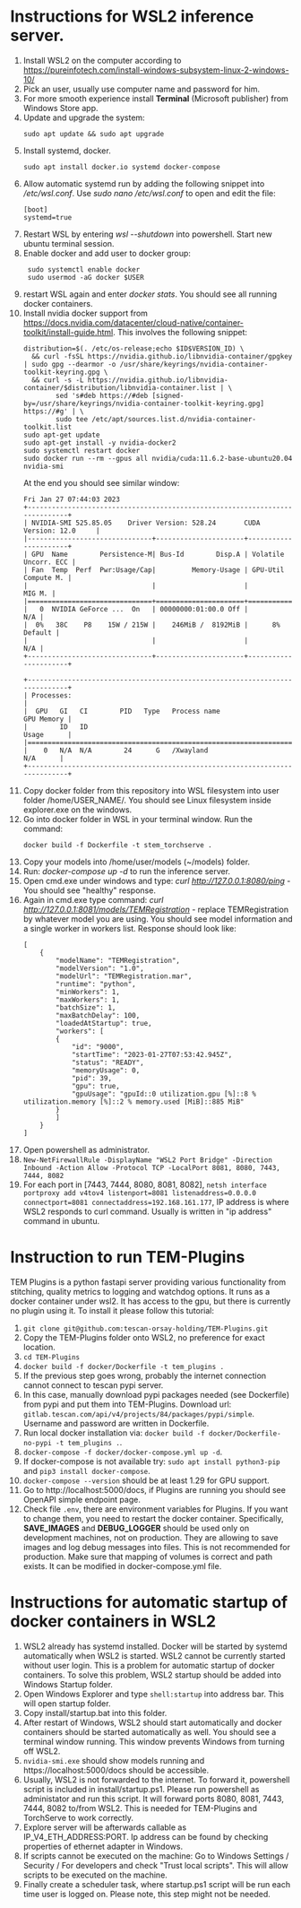 # Instructions for WSL2 inference server.

1. Install WSL2 on the computer according to https://pureinfotech.com/install-windows-subsystem-linux-2-windows-10/
2. Pick an user, usually use computer name and password for him.
3. For more smooth experience install **Terminal** (Microsoft publisher) from Windows Store app.
4. Update and upgrade the system:
   ```
   sudo apt update && sudo apt upgrade
   ```
5. Install systemd, docker.
   ```
   sudo apt install docker.io systemd docker-compose
   ```
6. Allow automatic systemd run by adding the following snippet into */etc/wsl.conf*. Use *sudo nano /etc/wsl.conf* to open and edit the file:
   ```
   [boot]
   systemd=true
   ```
7. Restart WSL by entering *wsl --shutdown* into powershell. Start new ubuntu terminal session.
8. Enable docker and add user to docker group:
   ```
    sudo systemctl enable docker
    sudo usermod -aG docker $USER
   ```
9. restart WSL again and enter *docker stats*. You should see all running docker containers.
10. Install nvidia docker support from https://docs.nvidia.com/datacenter/cloud-native/container-toolkit/install-guide.html. This involves the following snippet:
    ```
    distribution=$(. /etc/os-release;echo $ID$VERSION_ID) \
      && curl -fsSL https://nvidia.github.io/libnvidia-container/gpgkey | sudo gpg --dearmor -o /usr/share/keyrings/nvidia-container-toolkit-keyring.gpg \
      && curl -s -L https://nvidia.github.io/libnvidia-container/$distribution/libnvidia-container.list | \
            sed 's#deb https://#deb [signed-by=/usr/share/keyrings/nvidia-container-toolkit-keyring.gpg] https://#g' | \
            sudo tee /etc/apt/sources.list.d/nvidia-container-toolkit.list
    sudo apt-get update
    sudo apt-get install -y nvidia-docker2
    sudo systemctl restart docker
    sudo docker run --rm --gpus all nvidia/cuda:11.6.2-base-ubuntu20.04 nvidia-smi
    ```
    At the end you should see similar window:
    ```
    Fri Jan 27 07:44:03 2023
    +-----------------------------------------------------------------------------+
    | NVIDIA-SMI 525.85.05    Driver Version: 528.24       CUDA Version: 12.0     |
    |-------------------------------+----------------------+----------------------+
    | GPU  Name        Persistence-M| Bus-Id        Disp.A | Volatile Uncorr. ECC |
    | Fan  Temp  Perf  Pwr:Usage/Cap|         Memory-Usage | GPU-Util  Compute M. |
    |                               |                      |               MIG M. |
    |===============================+======================+======================|
    |   0  NVIDIA GeForce ...  On   | 00000000:01:00.0 Off |                  N/A |
    |  0%   38C    P8    15W / 215W |    246MiB /  8192MiB |      8%      Default |
    |                               |                      |                  N/A |
    +-------------------------------+----------------------+----------------------+

    +-----------------------------------------------------------------------------+
    | Processes:                                                                  |
    |  GPU   GI   CI        PID   Type   Process name                  GPU Memory |
    |        ID   ID                                                   Usage      |
    |=============================================================================|
    |    0   N/A  N/A        24      G   /Xwayland                       N/A      |
    +-----------------------------------------------------------------------------+
    ```
11. Copy docker folder from this repository into WSL filesystem into user folder /home/USER_NAME/. You should see Linux filesystem inside explorer.exe on the windows.
12. Go into docker folder in WSL in your terminal window. Run the command:
    ```
    docker build -f Dockerfile -t stem_torchserve .
    ```
13. Copy your models into /home/user/models (~/models) folder.
14. Run: *docker-compose up -d* to run the inference server.
15. Open cmd.exe under windows and type: *curl http://127.0.0.1:8080/ping* - You should see "healthy" response.
16. Again in cmd.exe type command: *curl http://127.0.0.1:8081/models/TEMRegistration* - replace TEMRegistration by whatever model you are using. You should see model information and a single worker in workers list. Response should look like:
    ```
    [
        {
            "modelName": "TEMRegistration",
            "modelVersion": "1.0",
            "modelUrl": "TEMRegistration.mar",
            "runtime": "python",
            "minWorkers": 1,
            "maxWorkers": 1,
            "batchSize": 1,
            "maxBatchDelay": 100,
            "loadedAtStartup": true,
            "workers": [
            {
                "id": "9000",
                "startTime": "2023-01-27T07:53:42.945Z",
                "status": "READY",
                "memoryUsage": 0,
                "pid": 39,
                "gpu": true,
                "gpuUsage": "gpuId::0 utilization.gpu [%]::8 % utilization.memory [%]::2 % memory.used [MiB]::885 MiB"
            }
            ]
        }
    ]
    ```
17. Open powershell as administrator.
18. ```New-NetFirewallRule -DisplayName "WSL2 Port Bridge" -Direction Inbound -Action Allow -Protocol TCP -LocalPort 8081, 8080, 7443, 7444, 8082```
19. For each port in [7443, 7444, 8080, 8081, 8082], ```netsh interface portproxy add v4tov4 listenport=8081 listenaddress=0.0.0.0 connectport=8081 connectaddress=192.168.161.177```, IP address is where WSL2 responds to curl command. Usually is written in "ip address" command in ubuntu.


# Instruction to run TEM-Plugins
TEM Plugins is a python fastapi server providing various functionality from stitching, quality metrics to logging and watchdog options. It runs as a docker container under wsl2. It has access to the gpu, but there is currently no plugin using it. To install it please follow this tutorial:

1. ```git clone git@github.com:tescan-orsay-holding/TEM-Plugins.git```
2. Copy the TEM-Plugins folder onto WSL2, no preference for exact location.
3. ```cd TEM-Plugins```
4. ```docker build -f docker/Dockerfile -t tem_plugins .```
5. If the previous step goes wrong, probably the internet connection cannot connect to tescan pypi server.
6. In this case, manually download pypi packages needed (see Dockerfile) from pypi and put them into TEM-Plugins. Download url: ```gitlab.tescan.com/api/v4/projects/84/packages/pypi/simple```. Username and password are written in Dockerfile.
7. Run local docker installation via: ```docker build -f docker/Dockerfile-no-pypi -t tem_plugins .```.
8. ```docker-compose -f docker/docker-compose.yml up -d```.
9. If docker-compose is not available try: ```sudo apt install python3-pip``` and ```pip3 install docker-compose```.
10. ```docker-compose --version``` should be at least 1.29 for GPU support.
11. Go to http://localhost:5000/docs, if Plugins are running you should see OpenAPI simple endpoint page.
12. Check file ```.env```, there are environment variables for Plugins. If you want to change them, you need to restart the docker container. Specifically, **SAVE_IMAGES** and **DEBUG_LOGGER** should be used only on development machines, not on production. They are allowing to save images and log debug messages into files. This is not recommended for production. Make sure that mapping of volumes is correct and path exists. It can be modified in docker-compose.yml file.


# Instructions for automatic startup of docker containers in WSL2
1. WSL2 already has systemd installed. Docker will be started by systemd automatically when WSL2 is started. WSL2 cannot be currently started without user login. This is a problem for automatic startup of docker containers. To solve this problem, WSL2 startup should be added into Windows Startup folder.
2. Open Windows Explorer and type ```shell:startup``` into address bar. This will open startup folder.
3. Copy install/startup.bat into this folder.
4. After restart of Windows, WSL2 should start automatically and docker containers should be started automatically as well. You should see a terminal window running. This window prevents Windows from turning off WSL2.
5. ```nvidia-smi.exe``` should show models running and https://localhost:5000/docs should be accessible.
6. Usually, WSL2 is not forwarded to the internet. To forward it, powershell script is included in install/startup.ps1. Please run powershell as administator and run this script. It will forward ports 8080, 8081, 7443, 7444, 8082 to/from WSL2. This is needed for TEM-Plugins and TorchServe to work correctly.
7. Explore server will be afterwards callable as IP_V4_ETH_ADDRESS:PORT. Ip address can be found by checking properties of ethernet adapter in Windows.
8. If scripts cannot be executed on the machine: Go to Windows Settings / Security / For developers and check "Trust local scripts". This will allow scripts to be executed on the machine.
9. Finally create a scheduler task, where startup.ps1 script will be run each time user is logged on. Please note, this step might not be needed.